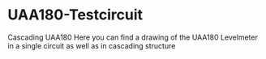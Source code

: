 # UAA180-Testcircuit
Cascading UAA180
Here you can find a drawing of the UAA180 Levelmeter in a single circuit as well as in cascading structure
